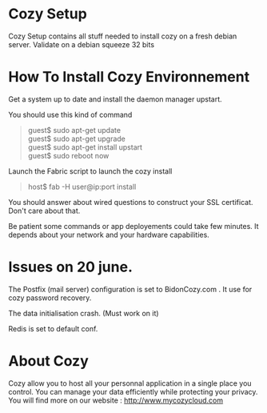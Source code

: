 # Cozy Setup

Cozy Setup contains all stuff needed to install cozy on a fresh debian server.
Validate on a debian squeeze 32 bits

# How To Install Cozy Environnement

Get a system up to date and install the daemon manager upstart.  

You should use this kind of command

> guest$ sudo apt-get update  
> guest$ sudo apt-get upgrade  
> guest$ sudo apt-get install upstart  
> guest$ sudo reboot now  

Launch the Fabric script to launch the cozy install

> host$ fab -H user@ip:port install

You should answer about wired questions to construct your SSL certificat. Don't care about that.

Be patient some commands or app deployements could take few minutes. It depends about your network and your hardware capabilities.



# Issues on 20 june.

The Postfix (mail server) configuration is set to BidonCozy.com . It use for cozy password recovery. 

The data initialisation crash. (Must work on it)

Redis is set to default conf.




# About Cozy

Cozy allow you to host all your personnal application in a single place you 
control. 
You can manage your data efficiently while protecting your privacy.
You will find more on our website : http://www.mycozycloud.com
